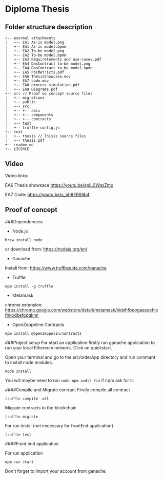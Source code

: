 # Diploma Thesis
## Folder structure description

```
+-- exermal attachments
|   +-- EA1 As-is model.png			
|   +-- EA1 As-is model.bpmn	
|   +-- EA2 To-be model.png	
|   +-- EA2 To-be model.bpmn							
|   +-- EA3 Requiretements and use-cases.pdf
|   +-- EA4 DasContract to-be model.png		
|   +-- EA4 DasContract to-be model.bpmn	
|   +-- EA5 PoCMetricts.pdf			
|   +-- EA6 ThesisShowcase.mov
|   +-- EA7 code.mov
|   +-- EA8 process simulation.pdf
|   +-- EA9 Diagrams.pdf
+-- src // Proof od concept source files
|   +-- migrations
|   +-- public
|   +-- src
|   +-- +-- abis
|   +-- +-- components
|   +-- +-- contracts
|   +-- test
|   +-- truffle-config.js
+-- text
|   +-- thesis // Thisis source files
|   +-- thesis.pdf
+-- readme.md
+-- LICENCE
```

## Video
Video links:

EA6 Thesis showsace
https://youtu.be/apiL0WqxZmo

EA7 Code:
https://youtu.be/x_bh8ERS6b4


## Proof of concept
###Dependencies:
-  Node.js

`brew install node`

or download from:
https://nodejs.org/en/


- Ganache

Install from: https://www.trufflesuite.com/ganache

- Truffle

`npm install -g truffle`

- Metamask 

 chrome extension: https://chrome.google.com/webstore/detail/metamask/nkbihfbeogaeaoehlefnkodbefgpgknn


- OpenZeppeline Contracts

`npm install @openzeppelin/contracts`


###Project setup
For start an application firstly run ganache application to run your local Ethereum network. Click on quickstart.

Open your terminal and go to the src/orderApp directory and run commant to install node modules.

`node install`

You will maybe need to run `sudo npm audit fix` if npm ask for it.

####Compile and Migrate contract
Firstly compile all contract

`truffle compile -all`

Migrate contracts to the blockchain

`truffle migrate`

For run tests: (not necessary for frontEnd application)

`truffle test`

####Front end application

For run application

`npm run start`

Don't forget to import your account from ganache.